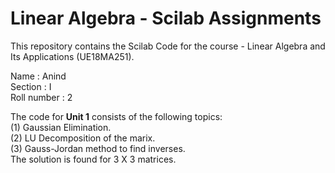 # Linear Algebra - Scilab Assignments
This repository contains the Scilab Code for the course - Linear Algebra and Its Applications  (UE18MA251).

Name : Anind <br />
Section : I <br />
Roll number : 2 <br />



The code for <b>Unit 1</b> consists of the following topics: <br />
(1) Gaussian Elimination. <br />
(2) LU Decomposition of the marix.  <br />
(3) Gauss-Jordan method to find inverses.  <br />
The solution is found for 3 X 3 matrices.  <br />
